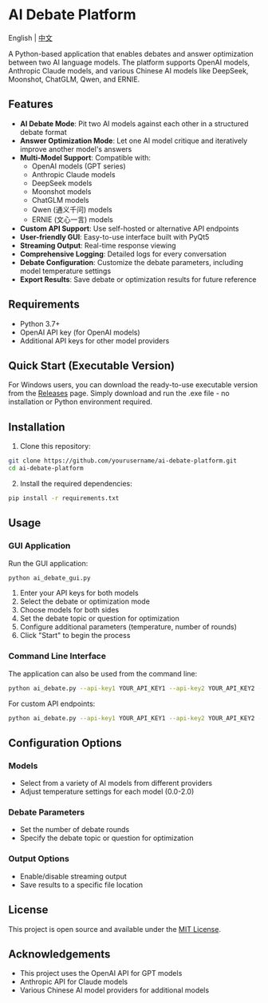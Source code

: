# AI Debate Platform

English | [中文](README_CN.md)

A Python-based application that enables debates and answer optimization between two AI language models. The platform supports OpenAI models, Anthropic Claude models, and various Chinese AI models like DeepSeek, Moonshot, ChatGLM, Qwen, and ERNIE.

## Features

- **AI Debate Mode**: Pit two AI models against each other in a structured debate format
- **Answer Optimization Mode**: Let one AI model critique and iteratively improve another model's answers
- **Multi-Model Support**: Compatible with:
  - OpenAI models (GPT series)
  - Anthropic Claude models
  - DeepSeek models
  - Moonshot models
  - ChatGLM models
  - Qwen (通义千问) models
  - ERNIE (文心一言) models
- **Custom API Support**: Use self-hosted or alternative API endpoints
- **User-friendly GUI**: Easy-to-use interface built with PyQt5
- **Streaming Output**: Real-time response viewing
- **Comprehensive Logging**: Detailed logs for every conversation
- **Debate Configuration**: Customize the debate parameters, including model temperature settings
- **Export Results**: Save debate or optimization results for future reference

## Requirements

- Python 3.7+
- OpenAI API key (for OpenAI models)
- Additional API keys for other model providers

## Quick Start (Executable Version)

For Windows users, you can download the ready-to-use executable version from the [Releases](https://github.com/yourusername/ai-debate-platform/releases) page. Simply download and run the .exe file - no installation or Python environment required.

## Installation

1. Clone this repository:
```bash
git clone https://github.com/yourusername/ai-debate-platform.git
cd ai-debate-platform
```

2. Install the required dependencies:
```bash
pip install -r requirements.txt
```

## Usage

### GUI Application

Run the GUI application:

```bash
python ai_debate_gui.py
```

1. Enter your API keys for both models
2. Select the debate or optimization mode
3. Choose models for both sides
4. Set the debate topic or question for optimization
5. Configure additional parameters (temperature, number of rounds)
6. Click "Start" to begin the process

### Command Line Interface

The application can also be used from the command line:

```bash
python ai_debate.py --api-key1 YOUR_API_KEY1 --api-key2 YOUR_API_KEY2 --model1 gpt-4 --model2 claude-2 --question "What is the best programming language?"
```

For custom API endpoints:

```bash
python ai_debate.py --api-key1 YOUR_API_KEY1 --api-key2 YOUR_API_KEY2 --model1 custom-model-1 --model2 custom-model-2 --api-base1 http://your-api-endpoint-1 --api-base2 http://your-api-endpoint-2 --question "Your debate topic here"
```

## Configuration Options

### Models
- Select from a variety of AI models from different providers
- Adjust temperature settings for each model (0.0-2.0)

### Debate Parameters
- Set the number of debate rounds
- Specify the debate topic or question for optimization

### Output Options
- Enable/disable streaming output
- Save results to a specific file location

## License

This project is open source and available under the [MIT License](LICENSE).

## Acknowledgements

- This project uses the OpenAI API for GPT models
- Anthropic API for Claude models
- Various Chinese AI model providers for additional models 